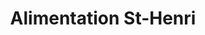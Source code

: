 ---
title: "Alimentation St-Henri"
url: /saint-henri-de-taillon/alimentation-st-henri/
shop: supermarket
---